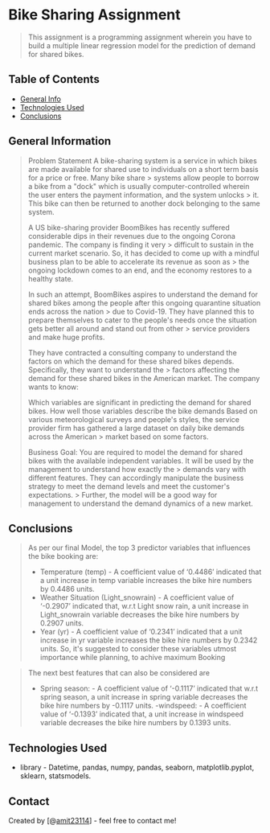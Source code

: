 # Bike Sharing Assignment
> This assignment is a programming assignment wherein you have to build a multiple linear regression model for the prediction of demand for shared bikes. 


## Table of Contents
* [General Info](#general-information)
* [Technologies Used](#technologies-used)
* [Conclusions](#conclusions)

<!-- You can include any other section that is pertinent to your problem -->

## General Information
> Problem Statement
> A bike-sharing system is a service in which bikes are made available for shared use to individuals on a short term basis for a price or free. Many bike share     > systems allow people to borrow a bike from a "dock" which is usually computer-controlled wherein the user enters the payment information, and the system unlocks  > it. This bike can then be returned to another dock belonging to the same system.
> 
> A US bike-sharing provider BoomBikes has recently suffered considerable dips in their revenues due to the ongoing Corona pandemic. The company is finding it very > difficult to sustain in the current market scenario. So, it has decided to come up with a mindful business plan to be able to accelerate its revenue as soon as   > the ongoing lockdown comes to an end, and the economy restores to a healthy state. 
> 
> In such an attempt, BoomBikes aspires to understand the demand for shared bikes among the people after this ongoing quarantine situation ends across the nation   > due to Covid-19. They have planned this to prepare themselves to cater to the people's needs once the situation gets better all around and stand out from other   > service providers and make huge profits.
> 
> They have contracted a consulting company to understand the factors on which the demand for these shared bikes depends. Specifically, they want to understand the > factors affecting the demand for these shared bikes in the American market. The company wants to know:
> 
> Which variables are significant in predicting the demand for shared bikes.
> How well those variables describe the bike demands
> Based on various meteorological surveys and people's styles, the service provider firm has gathered a large dataset on daily bike demands across the American     > market based on some factors. 
> 
> Business Goal:
> You are required to model the demand for shared bikes with the available independent variables. It will be used by the management to understand how exactly the   > demands vary with different features. They can accordingly manipulate the business strategy to meet the demand levels and meet the customer's expectations.       > Further, the model will be a good way for management to understand the demand dynamics of a new market. 
<!-- You don't have to answer all the questions - just the ones relevant to your project. -->

## Conclusions
> As per our final Model, the top 3 predictor variables that influences the bike booking are:
> - Temperature (temp) - A coefficient value of ‘0.4486’ indicated that a unit increase in temp variable increases the bike hire numbers by 0.4486 units.
> - Weather Situation (Light_snowrain) - A coefficient value of ‘-0.2907’ indicated that, w.r.t Light snow rain, a unit increase in Light_snowrain variable decreases the bike hire numbers by 0.2907 units.
> - Year (yr) - A coefficient value of ‘0.2341’ indicated that a unit increase in yr variable increases the bike hire numbers by 0.2342 units.
> So, it's suggested to consider these variables utmost importance while planning, to achive maximum Booking

> The next best features that can also be considered are
> - Spring season: - A coefficient value of ‘-0.1117’ indicated that w.r.t spring season, a unit increase in spring variable decreases the bike hire numbers by -0.1117 units.
> -windspeed: - A coefficient value of ‘-0.1393’ indicated that, a unit increase in windspeed variable decreases the bike hire numbers by 0.1393 units.
<!-- You don't have to answer all the questions - just the ones relevant to your project. -->


## Technologies Used
- library - Datetime, pandas, numpy, pandas, seaborn, matplotlib.pyplot, sklearn, statsmodels.

<!-- As the libraries versions keep on changing, it is recommended to mention the version of library used in this project -->



## Contact
Created by [@[amit23114](https://github.com/amit23114)] - feel free to contact me!


<!-- Optional -->
<!-- ## License -->
<!-- This project is open source and available under the [... License](). -->

<!-- You don't have to include all sections - just the one's relevant to your project -->

